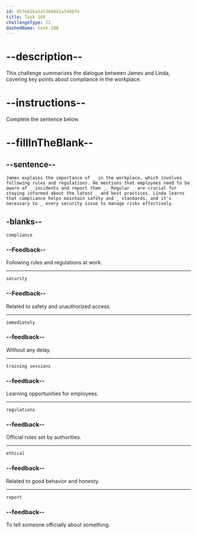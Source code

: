 ```yaml
---
id: 657e61ba2a53680d1a540bfe
title: Task 108
challengeType: 22
dashedName: task-108
---
```


# --description--

This challenge summarizes the dialogue between James and Linda, covering key points about compliance in the workplace.

# --instructions--

Complete the sentence below.

# --fillInTheBlank--

## --sentence--

`James explains the importance of _ in the workplace, which involves following rules and regulations. He mentions that employees need to be aware of _ incidents and report them _. Regular _ are crucial for staying informed about the latest _ and best practices. Linda learns that compliance helps maintain safety and _ standards, and it's necessary to _ every security issue to manage risks effectively.`

## -blanks--

`compliance`

### --Feedback--

Following rules and regulations at work.

---

`security`

### --Feedback--

Related to safety and unauthorized access.

---

`immediately`

### --feedback--

Without any delay.

---

`training sessions`

### --feedback--

Learning opportunities for employees.

---

`regulations`

### --feedback--

Official rules set by authorities.

---

`ethical`

### --feedback--

Related to good behavior and honesty.

---

`report`

### --feedback--

To tell someone officially about something.

